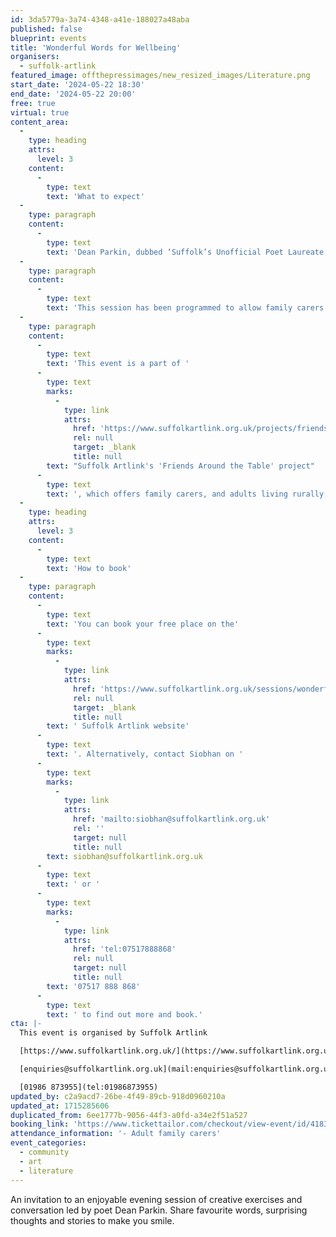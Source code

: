 ```yaml
---
id: 3da5779a-3a74-4348-a41e-188027a48aba
published: false
blueprint: events
title: 'Wonderful Words for Wellbeing'
organisers:
  - suffolk-artlink
featured_image: offthepressimages/new_resized_images/Literature.png
start_date: '2024-05-22 18:30'
end_date: '2024-05-22 20:00'
free: true
virtual: true
content_area:
  -
    type: heading
    attrs:
      level: 3
    content:
      -
        type: text
        text: 'What to expect'
  -
    type: paragraph
    content:
      -
        type: text
        text: 'Dean Parkin, dubbed ‘Suffolk’s Unofficial Poet Laureate’, is a friendly poet and inventive workshop leader who works with all ages from primary children to the over nineties.'
  -
    type: paragraph
    content:
      -
        type: text
        text: 'This session has been programmed to allow family carers time to be creative in their own home and take away ideas for creative exercises to use beyond the session. This session will take place on Zoom is free to attend but places are limited.'
  -
    type: paragraph
    content:
      -
        type: text
        text: 'This event is a part of '
      -
        type: text
        marks:
          -
            type: link
            attrs:
              href: 'https://www.suffolkartlink.org.uk/projects/friends-around-the-table/'
              rel: null
              target: _blank
              title: null
        text: "Suffolk Artlink's 'Friends Around the Table' project"
      -
        type: text
        text: ', which offers family carers, and adults living rurally, relaxed and enjoyable creative get-togethers exploring food, culture and nature. '
  -
    type: heading
    attrs:
      level: 3
    content:
      -
        type: text
        text: 'How to book'
  -
    type: paragraph
    content:
      -
        type: text
        text: 'You can book your free place on the'
      -
        type: text
        marks:
          -
            type: link
            attrs:
              href: 'https://www.suffolkartlink.org.uk/sessions/wonderful-words-for-wellbeing/'
              rel: null
              target: _blank
              title: null
        text: ' Suffolk Artlink website'
      -
        type: text
        text: '. Alternatively, contact Siobhan on '
      -
        type: text
        marks:
          -
            type: link
            attrs:
              href: 'mailto:siobhan@suffolkartlink.org.uk'
              rel: ''
              target: null
              title: null
        text: siobhan@suffolkartlink.org.uk
      -
        type: text
        text: ' or '
      -
        type: text
        marks:
          -
            type: link
            attrs:
              href: 'tel:07517888868'
              rel: null
              target: null
              title: null
        text: '07517 888 868'
      -
        type: text
        text: ' to find out more and book.'
cta: |-
  This event is organised by Suffolk Artlink

  [https://www.suffolkartlink.org.uk/](https://www.suffolkartlink.org.uk/) 

  [enquiries@suffolkartlink.org.uk](mail:enquiries@suffolkartlink.org.uk)

  [01986 873955](tel:01986873955)
updated_by: c2a9acd7-26be-4f49-89cb-918d0960210a
updated_at: 1715285606
duplicated_from: 6ee1777b-9056-44f3-a0fd-a34e2f51a527
booking_link: 'https://www.tickettailor.com/checkout/view-event/id/4183962/chk/c018/?modal_widget=true&widget=true'
attendance_information: '- Adult family carers'
event_categories:
  - community
  - art
  - literature
---
```

An invitation to an enjoyable evening session of creative exercises and conversation led by poet Dean Parkin. Share favourite words, surprising thoughts and stories to make you smile.